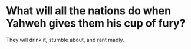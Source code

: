 # What will all the nations do when Yahweh gives them his cup of fury?

They will drink it, stumble about, and rant madly.
